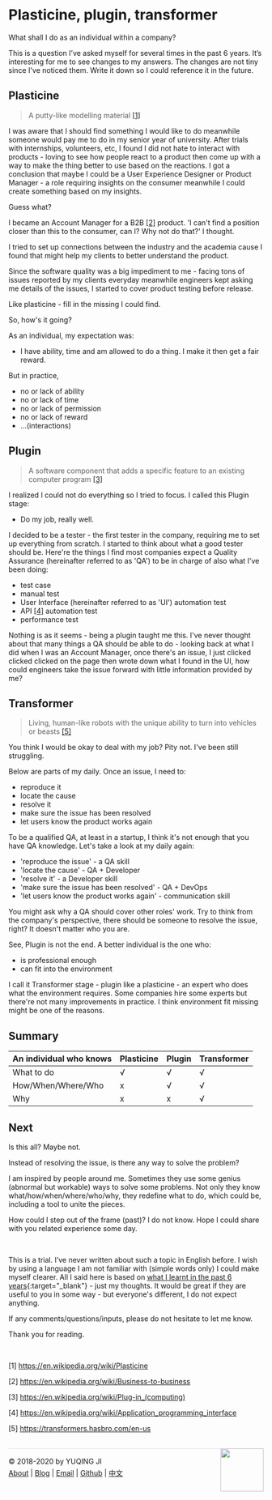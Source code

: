 # Plasticine, plugin, transformer

What shall I do as an individual within a company?

This is a question I’ve asked myself for several times in the past 6 years. It’s interesting for me to see changes to my answers. The changes are not tiny since I've noticed them. Write it down so I could reference it in the future.

## Plasticine

> A putty-like modelling material <a href="#1">[1]</a>

I was aware that I should find something I would like to do meanwhile someone would pay me to do in my senior year of university. After trials with internships, volunteers, etc, I found I did not hate to interact with products - loving to see how people react to a product then come up with a way to make the thing better to use based on the reactions. I got a conclusion that maybe I could be a User Experience Designer or Product Manager - a role requiring insights on the consumer meanwhile I could create something based on my insights. 

Guess what? 

I became an Account Manager for a B2B <a href="#2">[2]</a> product. 'I can't find a position closer than this to the consumer, can I? Why not do that?' I thought.

I tried to set up connections between the industry and the academia cause I found that might help my clients to better understand the product. 

Since the software quality was a big impediment to me - facing tons of issues reported by my clients everyday meanwhile engineers kept asking me details of the issues, I started to cover product testing before release. 

Like plasticine - fill in the missing I could find. 

So, how's it going? 

As an individual, my expectation was:

- I have ability, time and am allowed to do a thing. I make it then get a fair reward.

But in practice, 

- no or lack of ability
- no or lack of time
- no or lack of permission
- no or lack of reward
- ...(interactions)

## Plugin

> A software component that adds a specific feature to an existing computer program <a href="#3">[3]</a>

I realized I could not do everything so I tried to focus. I called this Plugin stage:

- Do my job, really well.

I decided to be a tester - the first tester in the company, requiring me to set up everything from scratch. I started to think about what a good tester should be. Here're the things I find most companies expect a Quality Assurance (hereinafter referred to as 'QA') to be in charge of also what I've been doing:

- test case
- manual test
- User Interface (hereinafter referred to as 'UI') automation test
- API <a href="#4">[4]</a> automation test
- performance test

Nothing is as it seems - being a plugin taught me this. I've never thought about that many things a QA should be able to do - looking back at what I did when I was an Account Manager, once there's an issue, I just clicked clicked clicked on the page then wrote down what I found in the UI, how could engineers take the issue forward with little information provided by me? 

## Transformer

> Living, human-like robots with the unique ability to turn into vehicles or beasts <a href="#5">[5]</a>

You think I would be okay to deal with my job? Pity not. I've been still struggling. 

Below are parts of my daily. Once an issue, I need to:

- reproduce it
- locate the cause
- resolve it
- make sure the issue has been resolved
- let users know the product works again

To be a qualified QA, at least in a startup, I think it's not enough that you have QA knowledge. Let's take a look at my daily again:

- 'reproduce the issue' - a QA skill
- 'locate the cause' - QA + Developer
- 'resolve it' - a Developer skill
- 'make sure the issue has been resolved' - QA + DevOps
- 'let users know the product works again' - communication skill

You might ask why a QA should cover other roles' work. Try to think from the company's perspective, there should be someone to resolve the issue, right? It doesn't matter who you are. 

See, Plugin is not the end. A better individual is the one who:

- is professional enough
- can fit into the environment

I call it Transformer stage - plugin like a plasticine - an expert who does what the environment requires. Some companies hire some experts but there're not many improvements in practice. I think environment fit missing might be one of the reasons. 

## Summary

| An individual who knows | Plasticine | Plugin | Transformer |
| ----------------------- | ---------- | ------ | ----------- |
| What to do              | √          | √      | √           |
| How/When/Where/Who      | x          | √      | √           |
| Why                     | x          | x      | √           |

## Next

Is this all? Maybe not. 

Instead of resolving the issue, is there any way to solve the problem? 

I am inspired by people around me. Sometimes they use some genius (abnormal but workable) ways to solve some problems. Not only they know what/how/when/where/who/why, they redefine what to do, which could be, including a tool to unite the pieces.

How could I step out of the frame (past)? I do not know. Hope I could share with you related experience some day.

<br>

This is a trial. I’ve never written about such a topic in English before. I wish by using a language I am not familiar with (simple words only) I could make myself clearer. All I said here is based on [what I learnt in the past 6 years](https://vjyq.github.io/en/about){:target="_blank"} - just my thoughts. It would be great if they are useful to you in some way - but everyone's different, I do not expect anything. 

If any comments/questions/inputs, please do not hesitate to let me know. 

Thank you for reading.

<br>

<a name="1">[1]</a> https://en.wikipedia.org/wiki/Plasticine

<a name="2">[2]</a> https://en.wikipedia.org/wiki/Business-to-business

<a name="3">[3]</a> https://en.wikipedia.org/wiki/Plug-in_(computing)

<a name="4">[4]</a> https://en.wikipedia.org/wiki/Application_programming_interface

<a name="5">[5]</a> https://transformers.hasbro.com/en-us

<br>

<div><a href="https://vjyq.github.io/daily"><img src="https://github.com/vjyq/vjyq.github.io/blob/master/avatar.png?raw=true" style="float:right;width:85px;height:85px"/></a></div><div style="border-top:1px solid #e1e4e8;padding-top:16px"></div>
<div>© 2018-2020 by YUQING JI</div>
<div style="padding-top:0.3em"><a href="https://vjyq.github.io/en/about">About</a> | <a href="https://vjyq.github.io/">Blog</a> | <a href="mailto:yuqing.ji@outlook.com">Email</a> | <a href="https://github.com/vjyq">Github</a> | <a href="https://vjyq.github.io/zh">中文</a></div>

